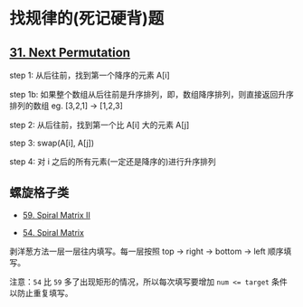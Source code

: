 # 找规律的(死记硬背)题

## [31. Next Permutation](https://leetcode.com/problems/next-permutation/)
step 1: 从后往前，找到第一个降序的元素 A[i]

step 1b: 如果整个数组从后往前是升序排列，即，数组降序排列，则直接返回升序排列的数组 eg. [3,2,1] -> [1,2,3]

step 2: 从后往前，找到第一个比 A[i] 大的元素 A[j]

step 3: swap(A[i], A[j])

step 4: 对 i 之后的所有元素(一定还是降序的)进行升序排列

## 螺旋格子类
* [59. Spiral Matrix II](https://leetcode.com/problems/spiral-matrix-ii/)

* [54. Spiral Matrix](https://leetcode.com/problems/spiral-matrix/)

 剥洋葱方法一层一层往内填写。每一层按照 top -> right -> bottom -> left 顺序填写。

 注意：`54` 比 `59` 多了出现矩形的情况，所以每次填写要增加 `num <= target` 条件以防止重复填写。